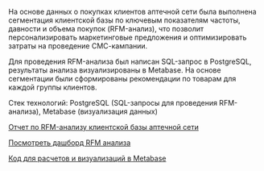 На основе данных о покупках клиентов аптечной сети была выполнена сегментация клиентской базы по ключевым показателям частоты, давности и объема покупок (RFM-анализ), что позволит персонализировать маркетинговые предложения и оптимизировать затраты на проведение СМС-кампании.

Для проведения RFM-анализа был написан SQL-запрос в PostgreSQL, результаты анализа визуализированы в Metabase. На основе сегментации были сформированы рекомендации по товарам для каждой группы клиентов.

Стек технологий: PostgreSQL (SQL-запросы для проведения RFM-анализа), Metabase (визуализация данных)

[Отчет по RFM-анализу клиентской базы аптечной сети](./RFM-анализ%20клиентской%20базы%20аптечной%20сети.pdf)

[Посмотреть дашборд RFM анализа](https://metabase.simulative.ru/public/dashboard/d4b68b5d-1951-472f-9bc3-afffe384883c) 

[Код для раcчетов и визуализаций в Metabase](./RFM%20analysis/RFM_code)
